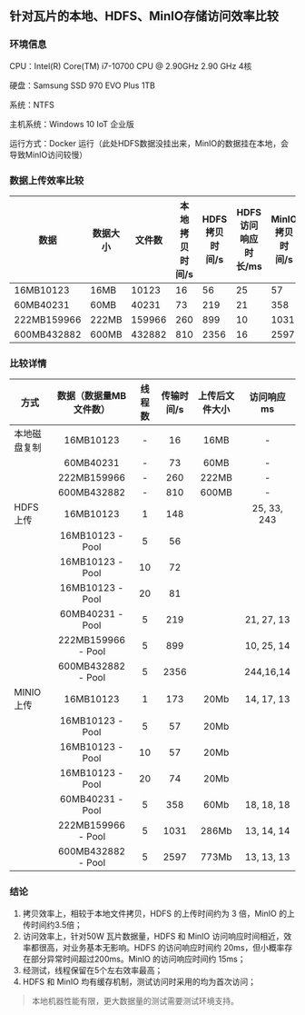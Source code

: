 ## 针对瓦片的本地、HDFS、MinIO存储访问效率比较

### 环境信息

CPU：Intel(R) Core(TM) i7-10700 CPU @ 2.90GHz   2.90 GHz 4核

硬盘：Samsung SSD 970 EVO Plus 1TB

系统：NTFS

主机系统：Windows 10 IoT 企业版

运行方式：Docker 运行（此处HDFS数据没挂出来，MinIO的数据挂在本地，会导致MinIO访问较慢）

### 数据上传效率比较

| 数据        | 数据大小 | 文件数 | 本地拷贝时间/s | HDFS拷贝时间/s | HDFS访问响应时长/ms | MinIO拷贝时间/s | MinIO访问响应时长/ms |
| ----------- | -------- | ------ | -------------- | -------------- | ------------------- | --------------- | -------------------- |
| 16MB10123   | 16MB     | 10123  | 16             | 56             | 25                  | 57              | 14                   |
| 60MB40231   | 60MB     | 40231  | 73             | 219            | 21                  | 358             | 18                   |
| 222MB159966 | 222MB    | 159966 | 260            | 899            | 10                  | 1031            | 13                   |
| 600MB432882 | 600MB    | 432882 | 810            | 2356           | 16                  | 2597            | 13                   |

### 比较详情

| 方式         | 数据（数据量MB文件数） | 线程数 | 传输时间/s | 上传后文件大小 | 访问响应ms  |
| ------------ | :--------------------: | :----: | :--------: | :------------: | :---------: |
| 本地磁盘复制 |       16MB10123        |   -    |     16     |      16MB      |      -      |
|              |       60MB40231        |   -    |     73     |      60MB      |      -      |
|              |      222MB159966       |   -    |    260     |     222MB      |      -      |
|              |      600MB432882       |   -    |    810     |     600MB      |      -      |
| HDFS上传     |       16MB10123        |   1    |    148     |                | 25, 33, 243 |
|              |    16MB10123 - Pool    |   5    |     56     |                |             |
|              |    16MB10123 - Pool    |   10   |     72     |                |             |
|              |    16MB10123 - Pool    |   20   |     81     |                |             |
|              |    60MB40231 - Pool    |   5    |    219     |                | 21, 27, 13  |
|              |   222MB159966 - Pool   |   5    |    899     |                | 10, 25, 14  |
|              |   600MB432882 - Pool   |   5    |    2356    |                |  244,16,14  |
| MINIO上传    |       16MB10123        |   1    |    173     |      20Mb      | 14, 17, 13  |
|              |    16MB10123 - Pool    |   5    |     57     |      20Mb      |             |
|              |    16MB10123 - Pool    |   10   |     57     |      20Mb      |             |
|              |    16MB10123 - Pool    |   20   |     74     |      20Mb      |             |
|              |    60MB40231 - Pool    |   5    |    358     |      60Mb      | 18, 18, 18  |
|              |   222MB159966 - Pool   |   5    |    1031    |     286Mb      | 13, 14, 14  |
|              |   600MB432882 - Pool   |   5    |    2597    |     773Mb      | 13, 13, 13  |

### 结论

1. 拷贝效率上，相较于本地文件拷贝，HDFS 的上传时间约为 3 倍，MinIO 的上传时间约3.5倍；
2. 访问效率上，针对50W 瓦片数据量，HDFS 和 MinIO 访问响应时间相近，效率都很高，对业务基本无影响。HDFS 的访问响应时间约 20ms，但小概率存在部分异常时间超过200ms。MinIO 的访问响应时间约 15ms；
3. 经测试，线程保留在5个左右效率最高；
4. HDFS 和 MinIO 均有缓存机制，测试访问时采用的均为首次访问；

> 本地机器性能有限，更大数据量的测试需要测试环境支持。